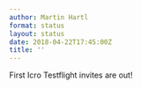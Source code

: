 ```yaml
---
author: Martin Hartl
format: status
layout: status
date: 2018-04-22T17:45:00Z
title: ''
---
```

First Icro Testflight invites are out!